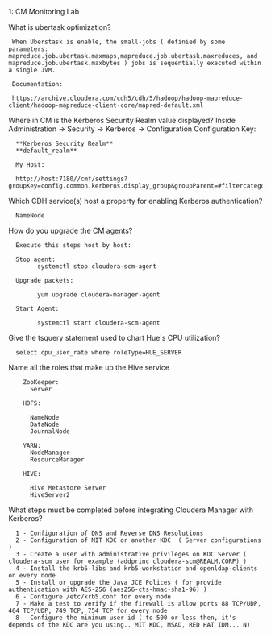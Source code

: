 1: CM Monitoring Lab

What is ubertask optimization?

     When Uberstask is enable, the small-jobs ( definied by some parameters:  mapreduce.job.ubertask.maxmaps,mapreduce.job.ubertask.maxreduces, and mapreduce.job.ubertask.maxbytes ) jobs is sequentially executed within a single JVM.

     Documentation:

     https://archive.cloudera.com/cdh5/cdh/5/hadoop/hadoop-mapreduce-client/hadoop-mapreduce-client-core/mapred-default.xml


Where in CM is the Kerberos Security Realm value displayed?
Inside Administration -> Security -> Kerberos -> Configuration
Configuration Key:

      **Kerberos Security Realm**
      **default_realm**

      My Host:

      http://host:7180//cmf/settings?groupKey=config.common.kerberos.display_group&groupParent=#filtercategory=Settings&filterdisplayGroup=Kerberos&filterfreeText=realm


Which CDH service(s) host a property for enabling Kerberos authentication?

      NameNode

How do you upgrade the CM agents?

      Execute this steps host by host:

      Stop agent:
            systemctl stop cloudera-scm-agent

      Upgrade packets:

            yum upgrade cloudera-manager-agent

      Start Agent:

            systemctl start cloudera-scm-agent

Give the tsquery statement used to chart Hue's CPU utilization?

      select cpu_user_rate where roleType=HUE_SERVER

Name all the roles that make up the Hive service

        ZooKeeper:
          Server

        HDFS:

          NameNode
          DataNode
          JournalNode

        YARN:
          NodeManager
          ResourceManager

        HIVE:

          Hive Metastore Server
          HiveServer2

What steps must be completed before integrating Cloudera Manager with Kerberos?

      1 - Configuration of DNS and Reverse DNS Resolutions
      2 - Configuration of MIT KDC or another KDC  ( Server configurations )
      3 - Create a user with administrative privileges on KDC Server ( cloudera-scm user for example (addprinc cloudera-scm@REALM.CORP) )
      4 - Install the krb5-libs and krb5-workstation and openldap-clients on every node
      5 - Install or upgrade the Java JCE Polices ( for provide authentication with AES-256 (aes256-cts-hmac-sha1-96) )
      6 - Configure /etc/krb5.conf for every node
      7 - Make a test to verify if the firewall is allow ports 88 TCP/UDP, 464 TCP/UDP, 749 TCP, 754 TCP for every node
      8 - Configure the minimum user id ( to 500 or less then, it's depends of the KDC are you using.. MIT KDC, MSAD, RED HAT IDM... N)

